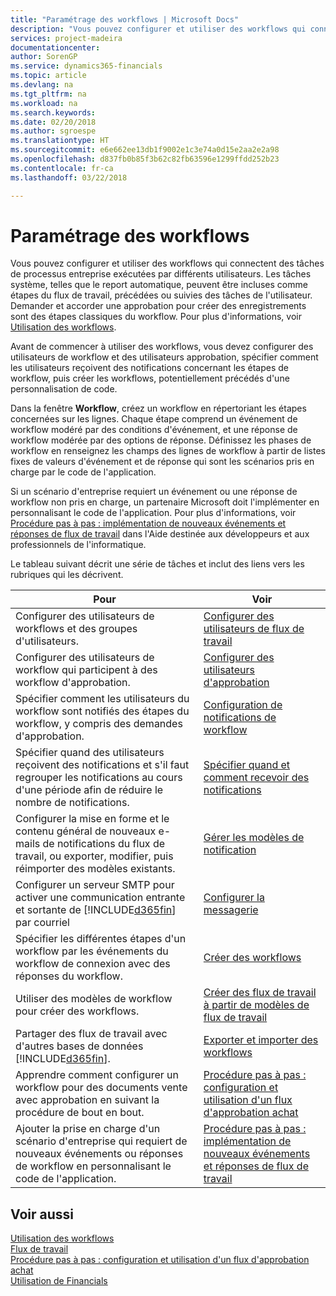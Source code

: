 ```yaml
---
title: "Paramétrage des workflows | Microsoft Docs"
description: "Vous pouvez configurer et utiliser des workflows qui connectent des tâches de processus entreprise exécutées par différents utilisateurs. Les tâches système, telles que le report automatique, peuvent être incluses comme étapes du flux de travail, précédées ou suivies des tâches de l'utilisateur. Demander et accorder une approbation pour créer des enregistrements sont des étapes classiques du workflow."
services: project-madeira
documentationcenter: 
author: SorenGP
ms.service: dynamics365-financials
ms.topic: article
ms.devlang: na
ms.tgt_pltfrm: na
ms.workload: na
ms.search.keywords: 
ms.date: 02/20/2018
ms.author: sgroespe
ms.translationtype: HT
ms.sourcegitcommit: e6e662ee13db1f9002e1c3e74a0d15e2aa2e2a98
ms.openlocfilehash: d837fb0b85f3b62c82fb63596e1299ffdd252b23
ms.contentlocale: fr-ca
ms.lasthandoff: 03/22/2018

---
```

# <a name="setting-up-workflows"></a>Paramétrage des workflows
Vous pouvez configurer et utiliser des workflows qui connectent des tâches de processus entreprise exécutées par différents utilisateurs. Les tâches système, telles que le report automatique, peuvent être incluses comme étapes du flux de travail, précédées ou suivies des tâches de l'utilisateur. Demander et accorder une approbation pour créer des enregistrements sont des étapes classiques du workflow. Pour plus d'informations, voir [Utilisation des workflows](across-use-workflows.md).  

 Avant de commencer à utiliser des workflows, vous devez configurer des utilisateurs de workflow et des utilisateurs approbation, spécifier comment les utilisateurs reçoivent des notifications concernant les étapes de workflow, puis créer les workflows, potentiellement précédés d'une personnalisation de code.  

 Dans la fenêtre **Workflow**, créez un workflow en répertoriant les étapes concernées sur les lignes. Chaque étape comprend un événement de workflow modéré par des conditions d'événement, et une réponse de workflow modérée par des options de réponse. Définissez les phases de workflow en renseignez les champs des lignes de workflow à partir de listes fixes de valeurs d'événement et de réponse qui sont les scénarios pris en charge par le code de l'application.  

 Si un scénario d'entreprise requiert un événement ou une réponse de workflow non pris en charge, un partenaire Microsoft doit l'implémenter en personnalisant le code de l'application. Pour plus d'informations, voir [Procédure pas à pas : implémentation de nouveaux événements et réponses de flux de travail](/dynamics-nav/Walkthrough--Implementing-New-Workflow-Events-and-Responses) dans l'Aide destinée aux développeurs et aux professionnels de l'informatique.

 Le tableau suivant décrit une série de tâches et inclut des liens vers les rubriques qui les décrivent.  

|**Pour**|**Voir**|  
|------------|-------------|  
|Configurer des utilisateurs de workflows et des groupes d'utilisateurs.|[Configurer des utilisateurs de flux de travail](across-how-to-set-up-workflow-users.md)|  
|Configurer des utilisateurs de workflow qui participent à des workflow d'approbation.|[Configurer des utilisateurs d'approbation](across-how-to-set-up-approval-users.md)|  
|Spécifier comment les utilisateurs du workflow sont notifiés des étapes du workflow, y compris des demandes d'approbation.|[Configuration de notifications de workflow](across-setting-up-workflow-notifications.md)|  
|Spécifier quand des utilisateurs reçoivent des notifications et s'il faut regrouper les notifications au cours d'une période afin de réduire le nombre de notifications.|[Spécifier quand et comment recevoir des notifications](across-how-to-specify-when-and-how-to-receive-notifications.md)|  
|Configurer la mise en forme et le contenu général de nouveaux e\-mails de notifications du flux de travail, ou exporter, modifier, puis réimporter des modèles existants.|[Gérer les modèles de notification](across-how-to-manage-notification-templates.md)|  
|Configurer un serveur SMTP pour activer une communication entrante et sortante de [!INCLUDE[d365fin](includes/d365fin_md.md)] par courriel|[Configurer la messagerie](madeira-how-setup-email.md)|
|Spécifier les différentes étapes d'un workflow par les événements du workflow de connexion avec des réponses du workflow.|[Créer des workflows](across-how-to-create-workflows.md)|  
|Utiliser des modèles de workflow pour créer des workflows.|[Créer des flux de travail à partir de modèles de flux de travail](across-how-to-create-workflows-from-workflow-templates.md)|  
|Partager des flux de travail avec d'autres bases de données [!INCLUDE[d365fin](includes/d365fin_md.md)].|[Exporter et importer des workflows](across-how-to-export-and-import-workflows.md)|  
|Apprendre comment configurer un workflow pour des documents vente avec approbation en suivant la procédure de bout en bout.|[Procédure pas à pas : configuration et utilisation d'un flux d'approbation achat](walkthrough-setting-up-and-using-a-purchase-approval-workflow.md)|  
|Ajouter la prise en charge d'un scénario d'entreprise qui requiert de nouveaux événements ou réponses de workflow en personnalisant le code de l'application.|[Procédure pas à pas : implémentation de nouveaux événements et réponses de flux de travail](/dynamics-nav/Walkthrough--Implementing-New-Workflow-Events-and-Responses)|  

## <a name="see-also"></a>Voir aussi  
 [Utilisation des workflows](across-use-workflows.md)   
 [Flux de travail](across-workflow.md)   
 [Procédure pas à pas : configuration et utilisation d'un flux d'approbation achat](walkthrough-setting-up-and-using-a-purchase-approval-workflow.md)  
 [Utilisation de Financials](ui-work-product.md)

